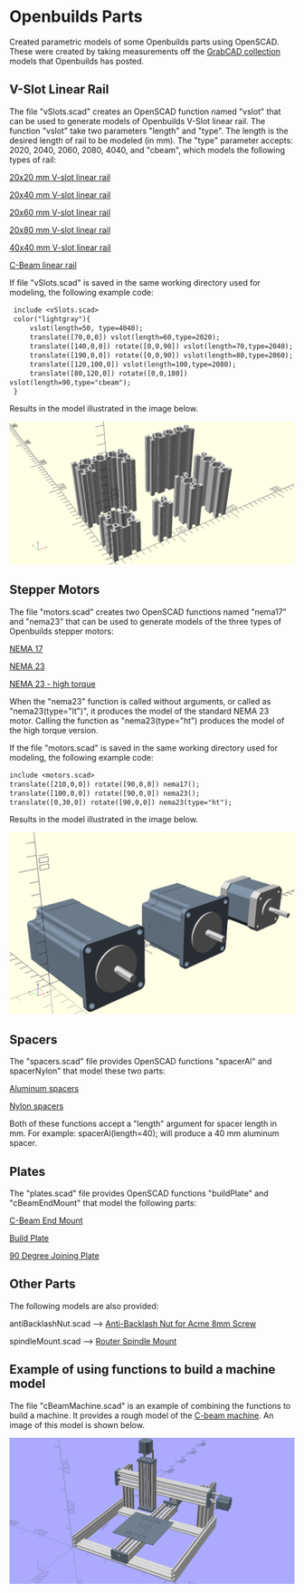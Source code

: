 # Openbuilds Parts

Created parametric models of some Openbuilds parts using OpenSCAD.  These were created by taking measurements off the [GrabCAD collection](https://grabcad.com/openbuilds-1) models that Openbuilds has posted.


## V-Slot Linear Rail
The file "vSlots.scad" creates an OpenSCAD function named "vslot" that can be used to generate models of Openbuilds V-Slot linear rail. The function "vslot" take two parameters "length" and "type". The length is the desired length of rail to be modeled (in mm). The "type" parameter accepts: 2020, 2040, 2060, 2080, 4040, and "cbeam", which models the following types of rail:

[20x20 mm V-slot linear rail](https://openbuildspartstore.com/v-slot-20x20-linear-rail/)

[20x40 mm V-slot linear rail](https://openbuildspartstore.com/v-slot-20x40-linear-rail/)

[20x60 mm V-slot linear rail](https://openbuildspartstore.com/v-slot-20x60-linear-rail/)

[20x80 mm V-slot linear rail](https://openbuildspartstore.com/v-slot-20x80-linear-rail/)

[40x40 mm V-slot linear rail](https://openbuildspartstore.com/v-slot-40x40-linear-rail/)

[C-Beam linear rail](https://openbuildspartstore.com/c-beam-linear-rail/)

If file "vSlots.scad" is saved in the same working directory used for modeling, the following example code:

```
 include <vSlots.scad>
 color("lightgray"){
     vslot(length=50, type=4040);
     translate([70,0,0]) vslot(length=60,type=2020);
     translate([140,0,0]) rotate([0,0,90]) vslot(length=70,type=2040);
     translate([190,0,0]) rotate([0,0,90]) vslot(length=80,type=2060);
     translate([120,100,0]) vslot(length=100,type=2080);
     translate([80,120,0]) rotate([0,0,180]) vslot(length=90,type="cbeam");
 }
```

Results in the model illustrated in the image below.

![V-Slot Examples](https://github.com/matthew-yates/openbuildsParts/blob/main/images/vslotExample.png)

## Stepper Motors
The file "motors.scad" creates two OpenSCAD functions named "nema17" and "nema23" that can be used to generate models of the three types of Openbuilds stepper motors:

[NEMA 17](https://openbuildspartstore.com/nema-17-stepper-motor/)

[NEMA 23](https://openbuildspartstore.com/nema-23-stepper-motor/)

[NEMA 23 - high torque](https://openbuildspartstore.com/nema-23-stepper-motor-high-torque-series/)

When the "nema23" function is called without arguments, or called as "nema23(type="lt")", it produces the model of the standard NEMA 23 motor.  Calling the function as "nema23(type="ht") produces the model of the high torque version.

If the file "motors.scad" is saved in the same working directory used for modeling, the following example code:

```
include <motors.scad>
translate([210,0,0]) rotate([90,0,0]) nema17();
translate([100,0,0]) rotate([90,0,0]) nema23();
translate([0,30,0]) rotate([90,0,0]) nema23(type="ht");
```

Results in the model illustrated in the image below.

![Stepper Motor Examples](https://github.com/matthew-yates/openbuildsParts/blob/main/images/motors.png)

## Spacers
The "spacers.scad" file provides OpenSCAD functions "spacerAl" and spacerNylon" that model these two parts:

[Aluminum spacers](https://openbuildspartstore.com/aluminum-spacers-10-pack/)

[Nylon spacers](https://openbuildspartstore.com/nylon-spacers-10-pack/)

Both of these functions accept a "length" argument for spacer length in mm.  For example: spacerAl(length=40); will produce a 40 mm aluminum spacer.

## Plates
The "plates.scad" file provides OpenSCAD functions "buildPlate" and "cBeamEndMount" that model the following parts:

[C-Beam End Mount](https://openbuildspartstore.com/c-beam-end-mount/)

[Build Plate](https://openbuildspartstore.com/build-plate/)

[90 Degree Joining Plate](https://openbuildspartstore.com/90-degree-joining-plate/)

## Other Parts
The following models are also provided:

antiBacklashNut.scad --> [Anti-Backlash Nut for Acme 8mm Screw](https://openbuildspartstore.com/anti-backlash-nut-block-for-8mm-metric-acme-lead-screw/)

spindleMount.scad --> [Router Spindle Mount](https://openbuildspartstore.com/router-spindle-mount/)

## Example of using functions to build a machine model

The file "cBeamMachine.scad" is an example of combining the functions to build a machine.  It provides a rough model of the [C-beam machine](https://openbuildspartstore.com/openbuilds-c-beam-machine/).  An image of this model is shown below.

![C-beam Machine](https://github.com/matthew-yates/openbuildsParts/blob/main/images/cBeamMachine.png)

